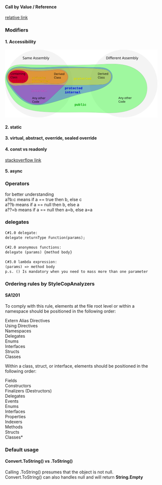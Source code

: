 #### Call by Value / Reference
[relative link](./code/CallByValueOrReference.cs)

### Modifiers
#### 1. Accessibility
<img src="./figures/access_modifier.svg">

#### 2. static

#### 3. virtual, abstract, override, sealed override

#### 4. const vs readonly
[stackoverflow link](https://stackoverflow.com/questions/55984/what-is-the-difference-between-const-and-readonly-in-c)

#### 5. async

### Operators
for better understanding  
a?b:c   means if a == true then b, else c  
a??b    means if a == null then b, else a  
a??=b   means if a == null then a=b, else a=a

### delegates
    C#1.0 delegate:
    delegate returnType Function(params);

    C#2.0 anonymous functions:
    delegate (params) {method body}

    C#3.0 lambda expression:
    (params) => method body
    p.s. () Is mandatory when you need to mass more than one parameter

### Ordering rules by StyleCopAnalyzers
#### SA1201
To comply with this rule, elements at the file root level or within a namespace should be positioned in the following order:  

Extern Alias Directives  
Using Directives  
Namespaces  
Delegates  
Enums  
Interfaces  
Structs  
Classes  

Within a class, struct, or interface, elements should be positioned in the following order:

Fields  
Constructors  
Finalizers (Destructors)  
Delegates  
Events  
Enums  
Interfaces  
Properties  
Indexers  
Methods  
Structs  
Classes*  

### Default usage
#### Convert.ToString() vs .ToString()
Calling .ToString() presumes that the object is not null.  
Convert.ToString() can also handles null and will return **String.Empty**